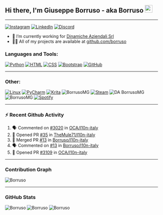 ## Hi there, I'm Giuseppe Borruso - aka Borruso <img src="https://media.giphy.com/media/hvRJCLFzcasrR4ia7z/giphy.gif" width="25px">

---

[![Instagram](https://img.shields.io/badge/instagram-%23E4405F.svg?&style=for-the-badge&logo=instagram&logoColor=white)](https://www.instagram.com/_borrusogiuseppe)
[![LinkedIn](https://img.shields.io/badge/LinkedIn-0077B5?style=for-the-badge&logo=linkedin&logoColor=white)](https://www.linkedin.com/in/giuseppe-borruso-5310a4208)
[![Discord](https://img.shields.io/badge/Discord-7289DA?style=for-the-badge&logo=discord&logoColor=white)](https://discordapp.com/users/498451140678123520)

- 🔭 I’m currently working for [Dinamiche Aziendali Srl](https://github.com/dinamicheaziendali)
- 👨‍💻 All of my projects are available at [github.com/borruso](https://github.com/borruso)

### Languages and Tools:

[![Python](https://img.shields.io/badge/Python-3776AB?style=for-the-badge&logo=python&logoColor=white)](https://www.python.org)
[![HTML](https://img.shields.io/badge/HTML5-E34F26?style=for-the-badge&logo=html5&logoColor=white)](https://developer.mozilla.org/en-US/docs/Web/HTML)
[![CSS](https://img.shields.io/badge/CSS3-1572B6?style=for-the-badge&logo=css3&logoColor=white)](https://developer.mozilla.org/en-US/docs/Web/CSS)
[![Bootstrap](https://img.shields.io/badge/Bootstrap-563D7C?style=for-the-badge&logo=bootstrap&logoColor=white)](https://getbootstrap.com)
[![GitHub](https://img.shields.io/badge/GitHub-100000?style=for-the-badge&logo=github&logoColor=white)](https://github.com/borruso)

---

### Other:

[![Linux](https://img.shields.io/badge/Linux-FCC624?style=for-the-badge&logo=linux&logoColor=black)](https://www.linux.org)
[![PyCharm](https://img.shields.io/badge/pycharm-143?style=for-the-badge&logo=pycharm&logoColor=black&color=black&labelColor=green)](https://www.jetbrains.com/pycharm)
[![Krita](https://img.shields.io/badge/Krita-203759?style=for-the-badge&logo=krita&logoColor=EEF37B)](https://krita.org)
![BorrusoMG](https://img.shields.io/badge/PlayStation-003791?style=for-the-badge&logo=playstation&logoColor=white)
[![Steam](https://img.shields.io/badge/Steam-000000?style=for-the-badge&logo=steam&logoColor=white)](https://steamcommunity.com/id/BorrusoMG)
![DA BorrusoMG](https://img.shields.io/badge/Epic%20Games-313131?style=for-the-badge&logo=Epic%20Games&logoColor=white)
![BorrusoMG](https://img.shields.io/badge/Riot_Games-D32936?style=for-the-badge&logo=riot-games&logoColor=white)
[![Spotify](https://img.shields.io/badge/Spotify-1ED760?style=for-the-badge&logo=spotify&logoColor=white)](https://open.spotify.com/user/falsi9663?si=bebdd48e74564ed4)

---

### ⚡ Recent Github Activity

<!--START_SECTION:activity-->
1. 🗣 Commented on [#3020](https://github.com/OCA/l10n-italy/issues/3020) in [OCA/l10n-italy](https://github.com/OCA/l10n-italy)
2. 💪 Opened PR [#35](https://github.com/TheMule71/l10n-italy/pull/35) in [TheMule71/l10n-italy](https://github.com/TheMule71/l10n-italy)
3. 🎉 Merged PR [#13](https://github.com/Borruso/l10n-italy/pull/13) in [Borruso/l10n-italy](https://github.com/Borruso/l10n-italy)
4. 🗣 Commented on [#13](https://github.com/Borruso/l10n-italy/issues/13) in [Borruso/l10n-italy](https://github.com/Borruso/l10n-italy)
5. 💪 Opened PR [#3109](https://github.com/OCA/l10n-italy/pull/3109) in [OCA/l10n-italy](https://github.com/OCA/l10n-italy)
<!--END_SECTION:activity-->

---

### Contribution Graph
![Borruso](https://activity-graph.herokuapp.com/graph?username=borruso&theme=github)

---

### GitHub Stats
![Borruso](https://github-readme-stats.vercel.app/api?username=borruso&show_icons=true&theme=react&count_private=true)
![Borruso](https://github-readme-stats.vercel.app/api/top-langs/?username=borruso&show_icons=true&theme=react&count_private=true)
![Borruso](https://github-readme-streak-stats.herokuapp.com/?user=borruso&show_icons=true&theme=react&count_private=true)
